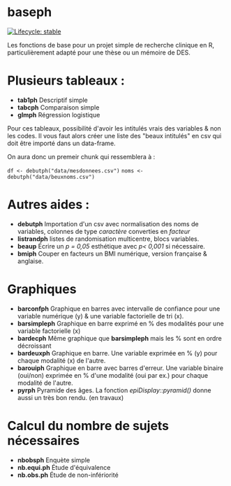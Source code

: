 # baseph

  <!-- badges: start -->
  [![Lifecycle: stable](https://img.shields.io/badge/lifecycle-stable-brightgreen.svg)](https://lifecycle.r-lib.org/articles/stages.html#stable)
  <!-- badges: end -->
  
Les fonctions de base pour un projet simple de recherche clinique en R, particulièrement adapté pour une thèse ou un mémoire de DES. 

# Plusieurs tableaux : 
- **tab1ph** Descriptif simple
- **tabcph** Comparaison simple
- **glmph** Régression logistique

Pour ces tableaux, possibilité d'avoir les intitulés vrais des variables & non les codes. Il vous faut alors créer une liste des "beaux intitulés" en csv qui doit être importé dans un data-frame.

On aura donc un premeir chunk qui ressemblera à :

`df <- debutph("data/mesdonnees.csv")`
`noms <- debutph("data/beuxnoms.csv")`


# Autres aides : 
- **debutph** Importation d'un csv avec normalisation des noms de variables, colonnes de type *caractère* converties en *facteur* 
- **listrandph** listes de randomisation multicentre, blocs variables.
- **beaup** Écrire un *p = 0,05* esthétique avec *p< 0,001* si nécessaire.
- **bmiph** Couper en facteurs un BMI numérique, version française & anglaise.

# Graphiques
 - **barconfph** Graphique en barres avec intervalle de confiance pour une variable numérique (y) & une variable factorielle de tri (x).
- **barsimpleph** Graphique en barre exprimé en %  des modalités pour une variable factorielle (x) 
- **bardecph**  Même graphique que **barsimpleph** mais les % sont en ordre décroissant
- **bardeuxph** Graphique en barre. Une variable exprimée en % (y) pour chaque modalité (x) de l'autre.
- **barouiph** Graphique en barre avec barres d'erreur. Une variable binaire (oui/non) exprimée en % d'une modalité (oui par ex.) pour chaque modalité de l'autre.
- **pyrph** Pyramide des âges. La fonction *epiDisplay::pyramid()* donne aussi un très bon rendu. (en travaux)

# Calcul du nombre de sujets nécessaires

- **nbobsph** Enquète simple
- **nb.equi.ph** Étude d'équivalence
- **nb.obs.ph** Étude de non-infériorité
